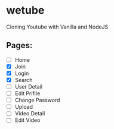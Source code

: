 # wetube
 
Cloning Youtube with Vanilla and NodeJS

## Pages:

- [ ] Home
- [x] Join
- [x] Login
- [x] Search
- [ ] User Detail
- [ ] Edit Prifile
- [ ] Change Password
- [ ] Upload
- [ ] Video Detail
- [ ] Edit Video
